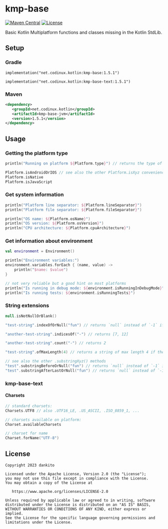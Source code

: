 # kmp-base
[![Maven Central](https://maven-badges.herokuapp.com/maven-central/net.codinux.kotlin/kmp-base/badge.svg)](https://maven-badges.herokuapp.com/maven-central/net.codinux.kotlin/kmp-base)
[![License](https://img.shields.io/badge/License-Apache_2.0-blue.svg)](https://opensource.org/licenses/Apache-2.0)

Basic Kotlin Multiplatform functions and classes missing in the Kotlin StdLib.


## Setup

### Gradle

```
implementation("net.codinux.kotlin:kmp-base:1.5.1")

implementation("net.codinux.kotlin:kmp-base-text:1.5.1")
```

### Maven

```xml
<dependency>
   <groupId>net.codinux.kotlin</groupId>
   <artifactId>kmp-base-jvm</artifactId>
   <version>1.5.1</version>
</dependency>
```


## Usage

### Getting the platform type

```kotlin
println("Running on platform ${Platform.type}") // returns the type of the platform like JVM, iOS, Linux, JsBrowser, ...

Platform.isAndroidOrIOS // see also the other Platform.isXyz convenience methods to determine platform type
Platform.isNative
Platform.isJavaScript
```

### Get system information

```kotlin
println("Platform line separator: ${Platform.lineSeparator}")
println("Platform file separator: ${Platform.fileSeparator}")

println("OS name: ${Platform.osName}")
println("OS version: ${Platform.osVersion}")
println("CPU architecture: ${Platform.cpuArchitecture}")
```

### Get information about environment

```kotlin
val environment = Environment()

println("Environment variables:")
environment.variables.forEach { (name, value) ->
    println("$name: $value")
}

// not very reliable but a good hint on most platforms
println("Is running in debug mode: ${environment.isRunningInDebugMode}")
println("Is running tests: ${environment.isRunningTests}")
```

### String extensions

```kotlin
null.isNotNullOrBlank()

"test-string".indexOfOrNull("fun") // returns `null` instead of `-1` if string is not found

"another-test-string".indicesOf("-") // returns [7, 12]

"another-test-string".count("-") // returns 2

"test-string".ofMaxLength(4) // returns a string of max length 4 if the string is longer then 4, otherwise the original string

// see also the other .substringXyz() methods
"test".substringBeforeOrNull("fun") // returns `null` instead of `-1` if string "fun" is not found
"test".substringAfterLastOrNull("fun") // returns `null` instead of `-1` if string "fun" is not found
```


### kmp-base-text

#### Charsets

```kotlin
// standard charsets:
Charsets.UTF8 // also .UTF16_LE, .US_ASCII, .ISO_8859_1, ... 

// charsets available on platform:
Charset.availableCharsets

// charset for name
Charset.forName("UTF-8")
```


## License
```
Copyright 2023 dankito

Licensed under the Apache License, Version 2.0 (the "License");
you may not use this file except in compliance with the License.
You may obtain a copy of the License at

   https://www.apache.org/licenses/LICENSE-2.0

Unless required by applicable law or agreed to in writing, software
distributed under the License is distributed on an "AS IS" BASIS,
WITHOUT WARRANTIES OR CONDITIONS OF ANY KIND, either express or implied.
See the License for the specific language governing permissions and
limitations under the License.
```
